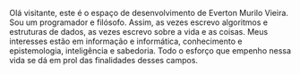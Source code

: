 Olá visitante, este é o espaço de desenvolvimento de Everton Murilo Vieira.
Sou um programador e filósofo. Assim, as vezes escrevo algoritmos e estruturas de dados,
as vezes escrevo sobre a vida e as coisas. Meus interesses estão em informação e informática, 
conhecimento e epistemologia, inteligência e sabedoria. Todo o esforço que empenho nessa vida 
se dá em prol das finalidades desses campos.
